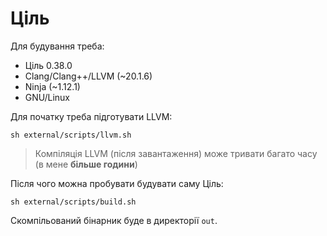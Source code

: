 # Ціль

Для будування треба:

- Ціль 0.38.0
- Clang/Clang++/LLVM (~20.1.6)
- Ninja (~1.12.1)
- GNU/Linux

Для початку треба підготувати LLVM:

```shell
sh external/scripts/llvm.sh
```

> Компіляція LLVM (після завантаження) може тривати багато часу (в мене **більше години**)

Після чого можна пробувати будувати саму Ціль:

```shell
sh external/scripts/build.sh
```

Скомпільований бінарник буде в директорії `out`.